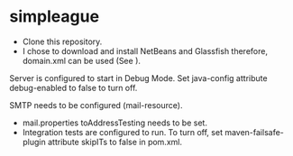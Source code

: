 # simpleague
- Clone this repository.
- I chose to download and install NetBeans and Glassfish therefore, domain.xml can be used (See ).

Server is configured to start in Debug Mode.  Set java-config attribute debug-enabled to false to turn off.

SMTP needs to be configured (mail-resource).

- mail.properties toAddressTesting needs to be set.
- Integration tests are configured to run.  To turn off, set maven-failsafe-plugin attribute skipITs to false in pom.xml.
